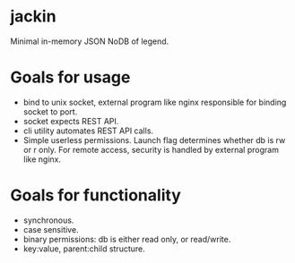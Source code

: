 # jackin
Minimal in-memory JSON NoDB of legend.


# Goals for usage
- bind to unix socket, external program like nginx responsible for binding socket to port.
- socket expects REST API.
- cli utility automates REST API calls.
- Simple userless permissions. Launch flag determines whether db is rw or r only. For remote access, security is handled by external program like nginx.

# Goals for functionality
- synchronous.
- case sensitive.
- binary permissions: db is either read only, or read/write.
- key:value, parent:child structure.
